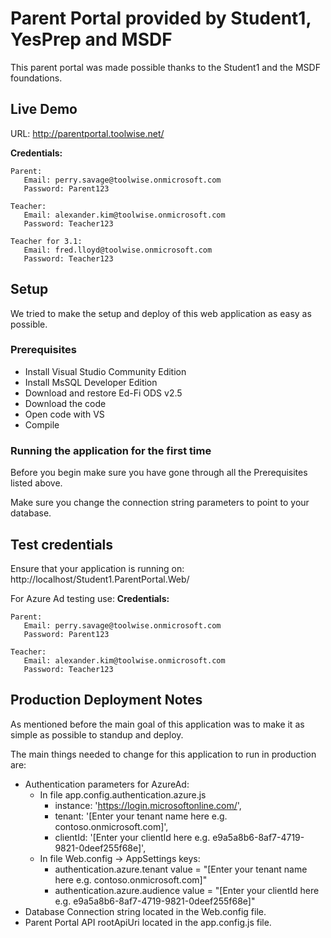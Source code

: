 ﻿Parent Portal provided by Student1, YesPrep and MSDF
============

This parent portal was made possible thanks to the Student1 and the MSDF foundations.

Live Demo
------------

URL: http://parentportal.toolwise.net/

**Credentials:**

~~~
Parent:
   Email: perry.savage@toolwise.onmicrosoft.com
   Password: Parent123
~~~

~~~
Teacher:
   Email: alexander.kim@toolwise.onmicrosoft.com
   Password: Teacher123
~~~

~~~
Teacher for 3.1:
   Email: fred.lloyd@toolwise.onmicrosoft.com
   Password: Teacher123
~~~

Setup
------------

We tried to make the setup and deploy of this web application as easy as possible.

### Prerequisites ###

* Install Visual Studio Community Edition
* Install MsSQL Developer Edition
* Download and restore Ed-Fi ODS v2.5
* Download the code
* Open code with VS
* Compile

### Running the application for the first time ###

Before you begin make sure you have gone through all the Prerequisites listed above.

Make sure you change the connection string parameters to point to your database.


Test credentials
------------

Ensure that your application is running on: http://localhost/Student1.ParentPortal.Web/

For Azure Ad testing use:
**Credentials:**

~~~
Parent:
   Email: perry.savage@toolwise.onmicrosoft.com
   Password: Parent123
~~~

~~~
Teacher:
   Email: alexander.kim@toolwise.onmicrosoft.com
   Password: Teacher123
~~~


Production Deployment Notes
------------

As mentioned before the main goal of this application was to make it as simple as possible to standup and deploy.

The main things needed to change for this application to run in production are:

* Authentication parameters for AzureAd:
    * In file app.config.authentication.azure.js
		* instance: 'https://login.microsoftonline.com/',
		* tenant: '[Enter your tenant name here e.g. contoso.onmicrosoft.com]',
		* clientId: '[Enter your clientId here e.g. e9a5a8b6-8af7-4719-9821-0deef255f68e]',
	* In file Web.config -> AppSettings keys:
		* authentication.azure.tenant value = "[Enter your tenant name here e.g. contoso.onmicrosoft.com]"
		* authentication.azure.audience value = "[Enter your clientId here e.g. e9a5a8b6-8af7-4719-9821-0deef255f68e]" 
* Database Connection string located in the Web.config file.
* Parent Portal API rootApiUri located in the app.config.js file.
